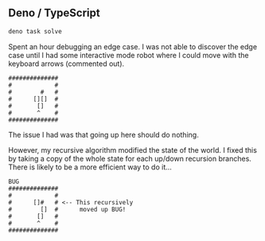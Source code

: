 ## Deno / TypeScript

```sh
deno task solve
```

Spent an hour debugging an edge case. I was not able to discover the edge case until I had some interactive mode robot where I could move with the keyboard arrows (commented out).


```
##############
#            #
#        #   #
#      [][]  #
#       []   #
#       ^    #
##############
```

The issue I had was that going up here should do nothing. 

However, my recursive algorithm modified the state of the world. I fixed this by taking a copy of the whole state for each up/down recursion branches. There is likely to be a more efficient way to do it…


```
BUG
##############
#            #
#      []#   # <-- This recursively 
#        []  #      moved up BUG!
#       []   #
#       ^    #
##############
```
